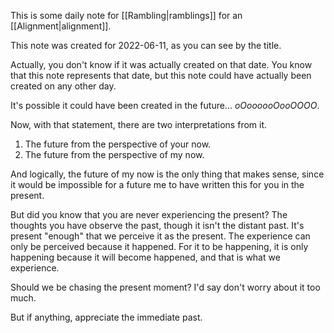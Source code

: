 This is some daily note for [[Rambling|ramblings]] for an [[Alignment|alignment]].

This note was created for 2022-06-11, as you can see by the title.

Actually, you don't know if it was actually created on that date. You know that this note represents that date, but this note could have actually been created on any other day.

It's possible it could have been created in the future... *oOoooooOooOOOO*.

Now, with that statement, there are two interpretations from it.
1. The future from the perspective of your now.
2. The future from the perspective of my now.

And logically, the future of my now is the only thing that makes sense, since it would be impossible for a future me to have written this for you in the present.

But did you know that you are never experiencing the present? The thoughts you have observe the past, though it isn't the distant past. It's present "enough" that we perceive it as the present. The experience can only be perceived because it happened. For it to be happening, it is only happening because it will become happened, and that is what we experience.

Should we be chasing the present moment? I'd say don't worry about it too much.

But if anything, appreciate the immediate past.
